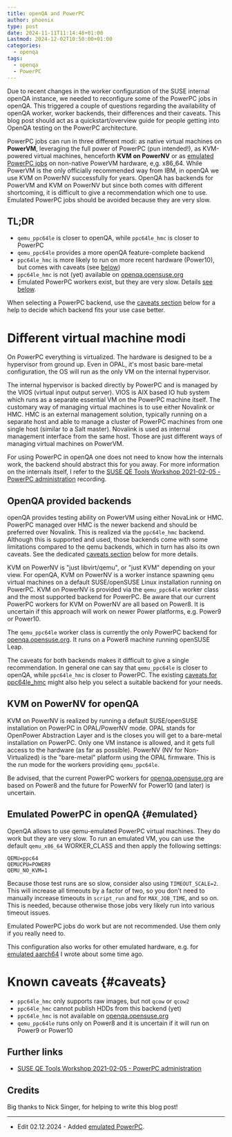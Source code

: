 ```yaml
---
title: openQA and PowerPC
author: phoenix
type: post
date: 2024-11-11T11:14:48+01:00
Lastmod: 2024-12-02T10:50:00+01:00
categories:
  - openqa
tags:
  - openqa
  - PowerPC
---
```

Due to recent changes in the worker configuration of the SUSE internal openQA instance, we needed to reconfigure some of the PowerPC jobs in openQA. This triggered a couple of questions regarding the availability of openQA worker, worker backends, their differences and their caveats. This blog post should act as a quickstart/overview guide for people getting into OpenQA testing on the PowerPC architecture.

PowerPC jobs can run in three different modi: as native virtual machines on **PowerVM**, leveraging the full power of PowerPC (pun intended!), as KVM-powered virtual machines, henceforth **KVM on PowerNV** or as [emulated PowerPC jobs](#emulated) on non-native PowerVM hardware, e,g. x86_64.
While PowerVM is the only officially recommended way from IBM, in openQA we use KVM on PowerNV successfully for years. OpenQA has backends for PowerVM and KVM on PowerNV but since both comes with different shortcoming, it is difficult to give a recommendation which one to use. Emulated PowerPC jobs should be avoided because they are very slow.

## TL;DR

* `qemu_ppc64le` is closer to openQA, while `ppc64le_hmc` is closer to PowerPC
* `qemu_ppc64le` provides a more openQA feature-complete backend
* `ppc64le_hmc` is more likely to run on more recent hardware (Power10), but comes with caveats (see [below](#caveats))
* `ppc64le_hmc` is not (yet) available on [openqa.opensuse.org](https://openqa.opensuse.org)
* Emulated PowerPC workers exist, but they are very slow. Details [see below](#emulated).

When selecting a PowerPC backend, use the [caveats section](#caveats) below for a help to decide which backend fits your use case better.

# Different virtual machine modi

On PowerPC everything is virtualized. The hardware is designed to be a hypervisor from ground up. Even in OPAL, it's most basic bare-metal configuration, the OS will run as the only VM on the internal hypervisor.

The internal hypervisor is backed directly by PowerPC and is managed by the VIOS (virtual input output server). VIOS is AIX based IO hub system which runs as a separate essential VM on the PowerPC machine itself. The customary way of managing virtual machines is to use either Novalink or HMC. HMC is an external management solution, typically running on a separate host and able to manage a cluster of PowerPC machines from one single host (similar to a Salt master). Novalink is used as internal management interface from the same host.
Those are just different ways of managing virtual machines on PowerVM.

For using PowerPC in openQA one does not need to know how the internals work, the backend should abstract this for you away.
For more information on the internals itself, I refer to the [SUSE QE Tools Workshop 2021-02-05 - PowerPC administration](https://www.youtube.com/watch?v=q1CM2AH5aKY) recording.

## OpenQA provided backends

openQA provides testing ability on PowerVM using either NovaLink or HMC. PowerPC managed over HMC is the newer backend and should be preferred over Novalink.
This is realized via the `ppc64le_hmc` backend. Although this is supported and used, those backends come with some limitations compared to the qemu backends, which in turn has also its own caveats. See the dedicated [caveats section](#caveats) below for more details.

KVM on PowerNV is "just libvirt/qemu", or "just KVM" depending on your view. For openQA, KVM on PowerNV is a worker instance spawning `qemu` virtual machines on a default SUSE/openSUSE Linux installation running on PowerPC.
KVM on PowerNV is provided via the `qemu_ppc64le` worker class and the most supported backend for PowerPC.
Be aware that our current PowerPC workers for KVM on PowerNV are all based on Power8. It is uncertain if this approach will work on newer Power platforms, e.g. Power9 or Power10.

The `qemu_ppc64le` worker class is currently the only PowerPC backend for [openqa.opensuse.org](https://openqa.opensuse.org). It runs on a Power8 machine running openSUSE Leap.

The caveats for both backends makes it difficult to give a single recommendation. In general one can say that `qemu_ppc64le` is closer to openQA, while `ppc64le_hmc` is closer to PowerPC.
The existing [caveats for ppc64le_hmc](#caveats) might also help you select a suitable backend for your needs.

## KVM on PowerNV for openQA

KVM on PowerNV is realized by running a default SUSE/openSUSE installation on PowerPC in OPAL/PowerNV mode. OPAL stands for OpenPower Abstraction Layer and is the closes you will get to a bare-metal installation on PowerPC. Only one VM instance is allowed, and it gets full access to the hardware (as far as possible). PowerNV (NV for Non-Virtualized) is the "bare-metal" platform using the OPAL firmware. This is the run mode for the workers providing `qemu_ppc64le`.

Be advised, that the current PowerPC workers for [openqa.opensuse.org](https://openqa.opensuse.org) are based on Power8 and the future for PowerNV for Power10 (and later) is uncertain.

## Emulated PowerPC in openQA {#emulated}

OpenQA allows to use qemu-emulated PowerPC virtual machines. They do work but they are very slow. To run an emulated VM, you can use the default `qemu_x86_64` WORKER_CLASS and then apply the following settings:

```
QEMU=ppc64
QEMUCPU=POWER9
QEMU_NO_KVM=1
```

Because those test runs are so slow, consider also using `TIMEOUT_SCALE=2`. This will increase all timeouts by a factor of two, so you don't need to manually increase timeouts in `script_run` and for `MAX_JOB_TIME`, and so on. This is needed, because otherwise those jobs very likely run into various timeout issues.

Emulated PowerPC jobs do work but are not recommended. Use them only if you really need to.

This configuration also works for other emulated hardware, e.g. for [emulated aarch64](/posts/2022/2022-10-04-emulated_aarch64_worker/) I wrote about some time ago.

# Known caveats {#caveats}

* `ppc64le_hmc` only supports raw images, but not `qcow` or `qcow2`
* `ppc64le_hmc` cannot publish HDDs from this backend (yet)
* `ppc64le_hmc` is not available on [openqa.opensuse.org](https://openqa.opensuse.org)
* `qemu_ppc64le` runs only on Power8 and it is uncertain if it will run on Power9 or Power10

## Further links

* [SUSE QE Tools Workshop 2021-02-05 - PowerPC administration](https://www.youtube.com/watch?v=q1CM2AH5aKY)

## Credits

Big thanks to Nick Singer, for helping to write this blog post!

***

* Edit 02.12.2024 - Added [emulated PowerPC](#emulated).